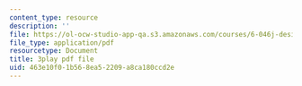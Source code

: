```yaml
---
content_type: resource
description: ''
file: https://ol-ocw-studio-app-qa.s3.amazonaws.com/courses/6-046j-design-and-analysis-of-algorithms-spring-2015/463e10f01b568ea52209a8ca180ccd2e_0CdxkgAjsDA.pdf
file_type: application/pdf
resourcetype: Document
title: 3play pdf file
uid: 463e10f0-1b56-8ea5-2209-a8ca180ccd2e
---
```

